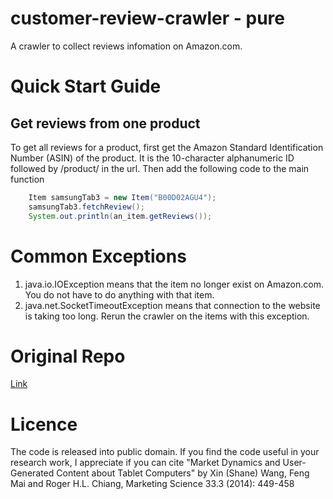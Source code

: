 customer-review-crawler - pure
===============================

A crawler to collect reviews infomation on Amazon.com.

# Quick Start Guide


## Get reviews from one product
To get all reviews for a product, first get the Amazon Standard Identification Number (ASIN) of the product. It is the 10-character alphanumeric ID followed by /product/ in the url.
Then add the following code to the main function
```java
	Item samsungTab3 = new Item("B00D02AGU4");
	samsungTab3.fetchReview();
	System.out.println(an_item.getReviews());
```

# Common Exceptions
1. java.io.IOException means that the item no longer exist on Amazon.com. You do not have to do anything with that item.
2. java.net.SocketTimeoutException means that connection to the website is taking too long. Rerun the crawler on the items with this exception.

# Original Repo

[Link](https://github.com/maifeng/customer-review-crawler)

# Licence
The code is released into public domain. If you find the code useful in your research work, I appreciate if you can cite
"Market Dynamics and User-Generated Content about Tablet Computers" by Xin (Shane) Wang, Feng Mai and Roger H.L. Chiang, Marketing Science 33.3 (2014): 449-458

